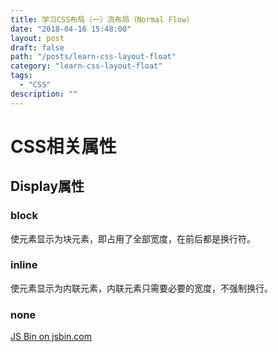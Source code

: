 ```yaml
---
title: 学习CSS布局（一）流布局（Normal Flow）
date: "2018-04-16 15:48:00"
layout: post
draft: false
path: "/posts/learn-css-layout-float"
category: "learn-css-layout-float"
tags:
  - "CSS"
description: ""
---
```


# CSS相关属性

## Display属性
### block 
使元素显示为块元素，即占用了全部宽度，在前后都是换行符。
### inline 
使元素显示为内联元素，内联元素只需要必要的宽度，不强制换行。
### none 

<script async src="//jsfiddle.net/windprog/apyLj23g/3/embed/html,js,css,result/"></script>

<script type="text/javascript" src="http://runjs.cn/gist/4o0pcco7"></script>

<a class="jsbin-embed" href="https://jsbin.com/gulelu/embed?html,css,js,output">JS Bin on jsbin.com</a><script src="https://static.jsbin.com/js/embed.min.js?4.1.4"></script>
